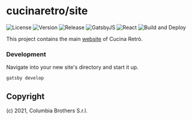 # cucinaretro/site

![License](https://img.shields.io/github/license/cucinaretro/site)
![Version](https://img.shields.io/github/package-json/v/cucinaretro/site)
![Release](https://img.shields.io/github/v/release/cucinaretro/site)
![GatsbyJS](https://img.shields.io/github/package-json/dependency-version/cucinaretro/site/gatsby)
![React](https://img.shields.io/github/package-json/dependency-version/cucinaretro/site/react)
![Build and Deploy](https://github.com/cucinaretro/site/workflows/Build%20and%20Deploy/badge.svg)

This project contains the main [website](https://cucinaretro.com/) of Cucina Retrò.

### Development

Navigate into your new site's directory and start it up.

```shell
gatsby develop
```

## Copyright

(c) 2021, Columbia Brothers S.r.l.
